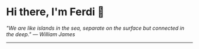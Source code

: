 <h1>Hi there, I'm Ferdi 👋</h1>

<p><em>
  "We are like islands in the sea, separate on the surface but connected in the deep." — William James
</em></p>

---
